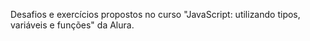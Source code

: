 Desafios e exercícios propostos no curso "JavaScript: utilizando tipos, variáveis e funções" da Alura.
